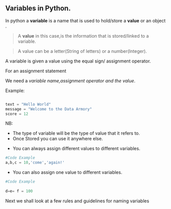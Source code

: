 ## Variables in Python. 

In python a **variable** is a name  that is used to hold/store a **value** or an object .
> A **value** in this case,is the information that is stored/linked to a variable. 

> A value can be a letter(String  of  letters) or a number(Integer).

A variable is given a value using the equal sign/ assignment operator.

For an assignment statement

We need a *variable name,assignment operator and the value*.

Example: 

```py 

text = "Hello World"
message = "Welcome to the Data Armory"
score = 12 

```

NB: 
- The type of variable will be  the type of value that it  refers to.
- Once Stored you can use it anywhere else.


* You can always assign different values to different variables.

``` py
#Code Example
a,b,c = 10,'come','again!' 
```
* You can also assign one value to different variables.

``` py
#Code Example
 
d=e= f = 100 

```

Next we shall look at a few rules and guidelines for naming variables
